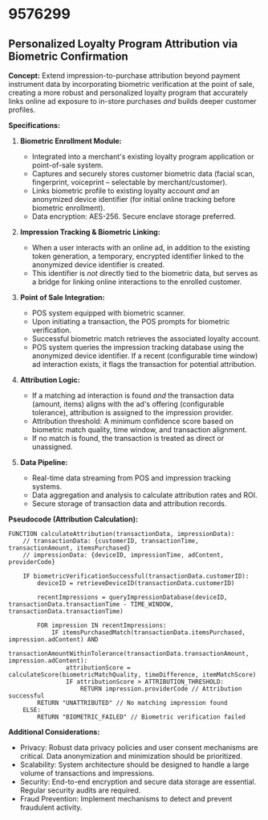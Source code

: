 # 9576299

## Personalized Loyalty Program Attribution via Biometric Confirmation

**Concept:** Extend impression-to-purchase attribution beyond payment instrument data by incorporating biometric verification at the point of sale, creating a more robust and personalized loyalty program that accurately links online ad exposure to in-store purchases *and* builds deeper customer profiles.

**Specifications:**

1.  **Biometric Enrollment Module:**
    *   Integrated into a merchant's existing loyalty program application or point-of-sale system.
    *   Captures and securely stores customer biometric data (facial scan, fingerprint, voiceprint – selectable by merchant/customer).
    *   Links biometric profile to existing loyalty account *and* an anonymized device identifier (for initial online tracking before biometric enrollment).
    *   Data encryption: AES-256. Secure enclave storage preferred.

2.  **Impression Tracking & Biometric Linking:**
    *   When a user interacts with an online ad, in addition to the existing token generation, a temporary, encrypted identifier linked to the anonymized device identifier is created.
    *   This identifier is *not* directly tied to the biometric data, but serves as a bridge for linking online interactions to the enrolled customer.

3.  **Point of Sale Integration:**
    *   POS system equipped with biometric scanner.
    *   Upon initiating a transaction, the POS prompts for biometric verification.
    *   Successful biometric match retrieves the associated loyalty account.
    *   POS system queries the impression tracking database using the anonymized device identifier. If a recent (configurable time window) ad interaction exists, it flags the transaction for potential attribution.

4.  **Attribution Logic:**
    *   If a matching ad interaction is found *and* the transaction data (amount, items) aligns with the ad's offering (configurable tolerance), attribution is assigned to the impression provider.
    *   Attribution threshold: A minimum confidence score based on biometric match quality, time window, and transaction alignment.
    *   If no match is found, the transaction is treated as direct or unassigned.

5.  **Data Pipeline:**
    *   Real-time data streaming from POS and impression tracking systems.
    *   Data aggregation and analysis to calculate attribution rates and ROI.
    *   Secure storage of transaction data and attribution records.

**Pseudocode (Attribution Calculation):**

```
FUNCTION calculateAttribution(transactionData, impressionData):
    // transactionData: {customerID, transactionTime, transactionAmount, itemsPurchased}
    // impressionData: {deviceID, impressionTime, adContent, providerCode}

    IF biometricVerificationSuccessful(transactionData.customerID):
        deviceID = retrieveDeviceID(transactionData.customerID)

        recentImpressions = queryImpressionDatabase(deviceID, transactionData.transactionTime - TIME_WINDOW, transactionData.transactionTime)

        FOR impression IN recentImpressions:
            IF itemsPurchasedMatch(transactionData.itemsPurchased, impression.adContent) AND
               transactionAmountWithinTolerance(transactionData.transactionAmount, impression.adContent):
                attributionScore = calculateScore(biometricMatchQuality, timeDifference, itemMatchScore)
                IF attributionScore > ATTRIBUTION_THRESHOLD:
                    RETURN impression.providerCode // Attribution successful
        RETURN "UNATTRIBUTED" // No matching impression found
    ELSE:
        RETURN "BIOMETRIC_FAILED" // Biometric verification failed
```

**Additional Considerations:**

*   Privacy:  Robust data privacy policies and user consent mechanisms are critical. Data anonymization and minimization should be prioritized.
*   Scalability: System architecture should be designed to handle a large volume of transactions and impressions.
*   Security:  End-to-end encryption and secure data storage are essential. Regular security audits are required.
*   Fraud Prevention: Implement mechanisms to detect and prevent fraudulent activity.